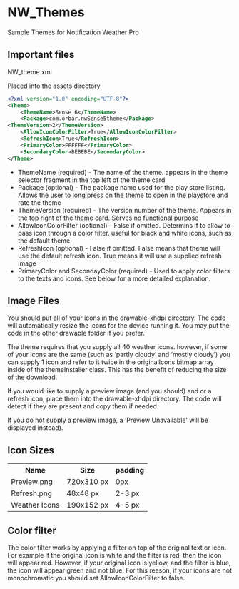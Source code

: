 NW_Themes
=========

Sample Themes for Notification Weather Pro


Important files
---------------


NW_theme.xml

Placed into the assets directory

```xml
<?xml version="1.0" encoding="UTF-8"?>
<Theme>
	<ThemeName>Sense 6</ThemeName>
	<Package>com.orbar.nwSense5theme</Package>
<ThemeVersion>2</ThemeVersion>
	<AllowIconColorFilter>True</AllowIconColorFilter>
	<RefreshIcon>True</RefreshIcon>
	<PrimaryColor>FFFFFF</PrimaryColor>
	<SecondaryColor>BEBEBE</SecondaryColor>
</Theme>
```

* ThemeName (required) - The name of the theme. appears in the theme selector fragment in the top left of the theme card
* Package (optional) - The package name used for the play store listing. Allows the user to long press on the theme to open in the playstore and rate the theme
* ThemeVersion (required) - The version number of the theme. Appears in the top right of the theme card. Serves no functional purpose
* AllowIconColorFilter (optional) - False if omitted. Determins if to allow to pass icon through a color filter. useful for black and white icons, such as the default theme
* RefreshIcon (optional) - False if omitted. False means that theme will use the default refresh icon. True means it will use a supplied refresh image
* PrimaryColor and SecondayColor (required) - Used to apply color filters to the texts and icons. See below for a more detailed explanation.

Image Files
-----------

You should put all of your icons in the drawable-xhdpi directory. The code will automatically resize the icons for the device running it. You may put the code in the other drawable folder if you prefer.

The theme requires that you supply all 40 weather icons. however, if some of your icons are the same (such as ‘partly cloudy’ and ‘mostly cloudy’) you can supply 1 icon and refer to it twice in the originalIcons bitmap array inside of the themeInstaller class.
This has the benefit of reducing the size of the download.

If you would like to supply a preview image (and you should) and or a refresh icon, place them into the drawable-xhdpi directory. The code will detect if they are present and copy them if needed.

If you do not supply a preview image, a ‘Preview Unavailable' will be displayed instead).



Icon Sizes
-------------

<table>
  <tr>
    <th>Name</th><th>Size</th><th>padding</th>
  </tr>
  <tr>
    <td>Preview.png</td><td>720x310 px</td><td>0px</td>
  </tr>
  <tr>
    <td>Refresh.png</td><td>48x48 px</td><td>2-3 px</td>
  </tr>
  <tr>
    <td>Weather Icons</td><td>190x152 px</td><td>4-5 px</td>
  </tr>
</table>


Color filter
----------

The color filter works by applying a filter on top of the original text or icon. For example if the original icon is white and the filter is red, then the icon will appear red. However, if your original icon is yellow, and the filter is blue, the icon will appear green and not blue. For this reason, if your icons are not monochromatic you should set AllowIconColorFilter to false.  
